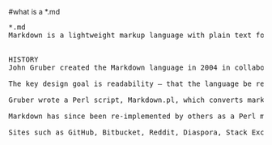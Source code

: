 #what is a *.md
<pre>
*.md
Markdown is a lightweight markup language with plain text formatting syntax. It is designed so that it can be converted to HTML and many other formats using a tool by the same name.[8] Markdown is often used to format readme files, for writing messages in online discussion forums, and to create rich text using a plain text editor. As the initial description of Markdown contained ambiguities and unanswered questions, many implementations and extensions of Markdown appeared over the years to answer these issues.


HISTORY
John Gruber created the Markdown language in 2004 in collaboration with Aaron Swartz on the syntax,[3][4] with the goal of enabling people "to write using an easy-to-read, easy-to-write plain text format, and optionally convert it to structurally valid XHTML (or HTML)".[5]

The key design goal is readability – that the language be readable as-is, without looking like it has been marked up with tags or formatting instructions,[9] unlike text formatted with a markup language, such as Rich Text Format (RTF) or HTML, which have obvious tags and formatting instructions. To this end, its main inspiration is the existing conventions for marking up plain text in email, though it also draws from earlier markup languages, notably setext, Textile, and reStructuredText.

Gruber wrote a Perl script, Markdown.pl, which converts marked-up text input to valid, well-formed XHTML or HTML and replaces left-pointing angle brackets '<' and ampersands '&' with their corresponding character entity references. It can be used as a standalone script, as a plugin for Blosxom or Movable Type, or as a text filter for BBEdit.[5]

Markdown has since been re-implemented by others as a Perl module available on CPAN (Text::Markdown), and in a variety of other programming languages.[10] It is distributed under a BSD-style license and is included with, or available as a plugin for, several content-management systems.[7][11][12]

Sites such as GitHub, Bitbucket, Reddit, Diaspora, Stack Exchange, OpenStreetMap, and SourceForge use variants of Markdown to facilitate discussion between users.
</pre>
